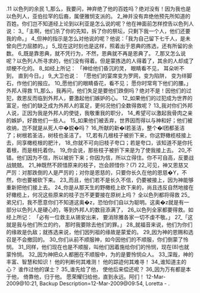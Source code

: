 .11 
以色列的余民 
1_那么，我要问，神弃绝了他的百姓吗？绝对没有！因为我也是以色列人，亚伯拉罕的后裔，属便雅悯支派的。 2_神并没有弃绝他预先所知道的百姓。你们岂不知道经上论到以利亚是怎么说的呢？他在神面前怎样控告以色列人说： 3_「主啊，他们杀了你的先知，拆了你的祭坛，只剩下我一个人，他们还要我的命。」 4_但神的指示是怎么对他说的呢？他说：「我为自己留下七千人，是未曾向巴力屈膝的。」 5_现在这时刻也是这样，照着出于恩典的拣选，还有所留的余数。 6_既是靠恩典，就不凭行为，不然，恩典就不再是恩典了。 
7_那又怎么说呢？以色列人所寻求的，他们没有得着。但是蒙拣选的人得着了，其余的人却成了顽梗不化的。 8_如经上所记： 
「神给他们昏沉的灵， 
眼睛看不见， 
耳朵听不到， 
直到今日。」 
9_大卫也说： 
「愿他们的宴席变为罗网，变为陷阱， 
变为绊脚石，作他们的报应。 
10_愿他们的眼睛昏花，看不见； 
愿你时常弯下他们的腰。」 
外邦人得救 
11_那么，我再问，他们失足是要他们跌倒吗？绝对不是！因他们的过犯，救恩反而临到外邦人，要激起他们嫉妒的心。 12_如果他们的过犯成为世界的富足，他们的缺乏成为外邦人的富足，更何况他们全数得救呢？ 
13_我对你们外邦人说，正因为我是外邦人的使徒，我敬重我的职分， 14_希望可以激起我骨肉之亲的嫉妒，好救他们一些人。 15_如果他们被丢弃，世界因而得以与神和好；他们被收纳，岂不就是从死人中�蜕�吗？ 16_所献的新�I若圣洁，整个�I团都圣洁了；树根若圣洁，树枝也圣洁了。 
17_若有几根枝子被折下来，你这野橄榄枝接上去，同享橄榄根的肥汁， 18_你就不可向旧枝子夸口；若是夸口，该知道不是你托着根，而是根托着你。 19_你会说，那些枝子被折下来是为了使我接上去。 20_不错。他们因为不信，所以被折下来；你因为信，所以立得住。你不可自高，反要战战兢兢。 21_神既然不顾惜原来的枝子，岂会顾惜你？(7) 22_可见，神又恩慈又严厉：对那跌倒的人是严厉的；对你是恩慈的，只要你长久在他的恩慈�Y，不然，你也要被砍下来。 23_而且，他们若不是长久不信，仍要被接上，因为神能够重新把他们接上去。 24_你是从那天生的野橄榄上砍下来的，尚且违反自然地接在好橄榄上，何况这些原来的枝子岂不更要接在原树上吗？ 
全以色列都将得救 
25_弟兄们，我不愿意你们不知道这奥�z，恐怕你们自以为聪明。这奥�z就是有一部分以色列人是硬心的，等到外邦人的数目添满了， 26_以色列全家都要得救。如经上所记： 
「必有一位救主从锡安出来， 
要消除雅各家一切不虔不敬。」 
27_「这就是我与他们所立的约， 
那时我要除去他们的罪。」 
28_就福音来说，他们为你们的缘故是仇敌；就拣选来说，他们因列祖的缘故是蒙爱的。 29_因为神的恩赐和选召是不会撤回的。 30_你们从前不顺服神，如今因他们的不顺服，你们倒蒙了怜悯。 31_同样，他们现在也是不顺服，叫他们因着施给你们的怜悯，现在(8)也就蒙怜悯。 32_因为神把众人都圈在不顺服中，为的是要怜悯众人。 
33_深哉，神的丰富、智慧和知识！ 
他的判断何其难测！ 
他的踪迹何其难寻！ 
34_谁知道主的心？ 
谁作过他的谋士？ 
35_谁先给了他， 
使他后来偿还呢？ 
36_因为万有都是本于他， 
倚靠他，归于他。 
愿荣耀归给他，直到永远。阿们！ 
12-Mar-2009@10:21, Backup Description=12-Mar-2009@09:54, Loretta - 
.